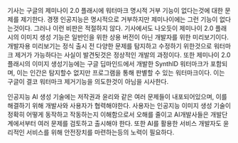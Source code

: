 기사는 구글의 제미나이 2.0 플래시에 워터마크 명시적 거부 기능이 없다는것에 대한 문제를 제기한다. 경쟁 인공지능은 명시적으로 거부하지만 제미나이에는 그런 기능이 없다는것이다. 그러나 이런 비판은 적절하지 않다. 기사에서도 나오듯이 제미나이 2.0 플래시의 이미지 생성 기능은 일반인을 위한 상용 버전이 아닌 개발자를 위한 미리보기이다. 개발자용 미리보기는 정식 출시 전 다양한 문제를 탐지하고 수정하기 위한것으로 워터마크 제거가 가능하다는 사실이 발견됫것은 정상적인 개발의 과정이다. 
또한 제미나이 2.0 플래시의 이미지 생성기능에는 구글 딥마인드에서 개발한 SynthID 워터마크가 포함되며, 이는 인간은 탐지할수 없지만 프로그램을 통해 판별할 수 있는 워터마크이다. 이는 구글이 결코 워터마크 제거기능을 의도한것이 아님을 시사한다.

인공지능 AI 생성 기술에는 저작권과 윤리와 같은 여러 문제들이 내포되어있으며, 이를 해결하기 위해 개발사와 사용자가 협력해야한다. 사용자는 인공지능 이미지 생성 기술이 정확히 어떻게 동작하고 작동하는지 이해함으로서 오해를 줄이고 AI개발사들은 개발단계에서부터 여러 문제를 검토하고 출시해야 한다. 또한 AI를 활용한 서비스 개발자도 윤리적인 서비스를 위해 안전장치를 마련하는등의 노력이 필요하다.
